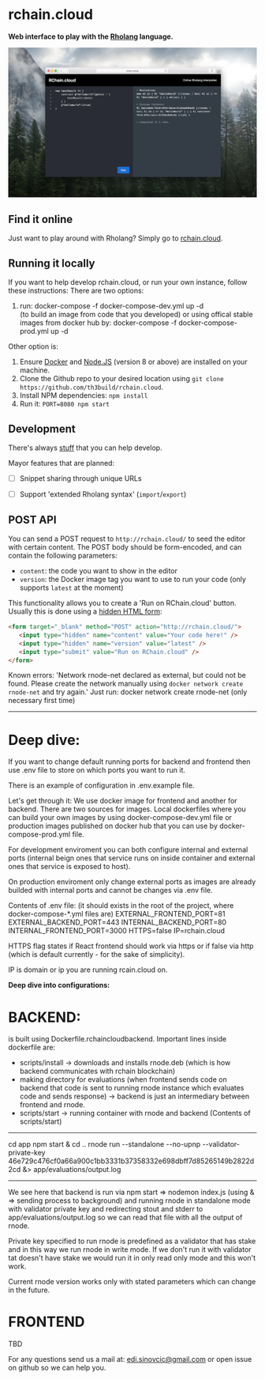 # rchain.cloud

**Web interface to play with the [Rholang](https://developer.rchain.coop/) language.**

[![Screenshot](backend-old/docs/screenshot.png)](http://rchain.cloud/)


## Find it online
Just want to play around with Rholang? Simply go to [rchain.cloud](http://rchain.cloud/).


## Running it locally
If you want to help develop rchain.cloud, or run your own instance, follow these instructions:
There are two options:
1) run:
docker-compose -f docker-compose-dev.yml up -d    
(to build an image from code that you developed)
or using offical stable images from docker hub by:
docker-compose -f docker-compose-prod.yml up -d

Other option is:
1. Ensure [Docker](https://www.docker.com/) and [Node.JS](https://nodejs.org) (version 8 or above) are installed on your machine.
2. Clone the Github repo to your desired location using `git clone https://github.com/th3build/rchain.cloud`.
3. Install NPM dependencies: `npm install`
4. Run it: `PORT=8080 npm start`


## Development
There's always [stuff](https://github.com/th3build/rchain.cloud/issues) that you can help develop.

Mayor features that are planned:

- [ ] Snippet sharing through unique URLs
- [ ] Support 'extended Rholang syntax' (`import`/`export`)


## POST API
You can send a POST request to `http://rchain.cloud/` to seed the editor with certain content. The POST body should be form-encoded, and can contain the following parameters:

- `content`: the code you want to show in the editor
- `version`: the Docker image tag you want to use to run your code (only supports `latest` at the moment)

This functionality allows you to create a 'Run on RChain.cloud' button. Usually this is done using a [hidden HTML form](https://jsfiddle.net/0zwtnr8c/):

```html
<form target="_blank" method="POST" action="http://rchain.cloud/">
   <input type="hidden" name="content" value="Your code here!" />
   <input type="hidden" name="version" value="latest" />
   <input type="submit" value="Run on RChain.cloud" />
</form>
```
Known errors:
'Network rnode-net declared as external, but could not be found. Please create the network manually using `docker network create rnode-net` and try again.'
Just run:
docker network create rnode-net
(only necessary first time)


-------------------------------------------------------
# Deep dive:
If you want to change default running ports for backend and frontend  then use .env file to store on which ports you want to run it.

There is an example of configuration in .env.example file.

Let's get through it:
We use docker image for frontend and another for backend.
There are two sources for images. Local dockerfiles where you can build your own images by using docker-compose-dev.yml file or production images published on docker hub that you can use by docker-compose-prod.yml file.

For development enviroment you can both configure internal and external ports (internal beign ones that service runs on inside container and external ones that service is exposed to host).

On production enviroment only change external ports as images are already builded with internal ports and cannot be changes via .env file.

Contents of .env file: (it should exists in the root of the project, where docker-compose-*.yml files are)
EXTERNAL_FRONTEND_PORT=81 
EXTERNAL_BACKEND_PORT=443
INTERNAL_BACKEND_PORT=80
INTERNAL_FRONTEND_PORT=3000
HTTPS=false
IP=rchain.cloud

HTTPS flag states if React frontend should work via https or if false via http (which is default currently - for the sake of simplicity).

IP is domain or ip you are running rcain.cloud on.

**Deep dive into configurations:**
# BACKEND:
is built using Dockerfile.rchaincloudbackend. 
Important lines inside dockerfile are:
* scripts/install -> downloads and installs rnode.deb (which is how backend communicates with rchain blockchain)
* making directory for evaluations (when frontend sends code on backend that code is sent to running rnode instance which evaluates code and sends response) -> backend is just an intermediary between frontend and rnode.
* scripts/start -> running container with rnode and backend
(Contents of scripts/start)
*** 
cd app
npm start &
cd ..
rnode run --standalone --no-upnp --validator-private-key 46e729c476cf0a66a900c1bb3331b37358332e698dbff7d85265149b2822d2cd &> app/evaluations/output.log
***
We see here that backend is run via npm start => nodemon index.js (using & => sending process to background) 
and running rnode in standalone mode with validator private key and redirecting stout and stderr to app/evaluations/output.log so we can read that file with all the output of rnode.

Private key specified to run rnode is predefined as a validator that has stake and in this way we run rnode in write mode. If we don't run it with validator tat doesn't have stake we would run it in only read only mode and this won't work.

Current rnode version works only with stated parameters which can change in the future. 

# FRONTEND
TBD

For any questions send us a mail at: edi.sinovcic@gmail.com or open issue on github so we can help you.
